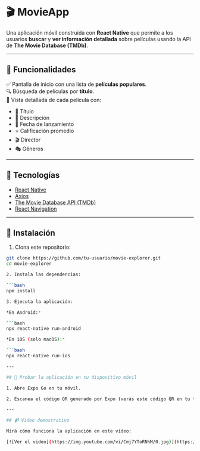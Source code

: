 # 🎬 MovieApp

Una aplicación móvil construida con **React Native** que permite a los usuarios **buscar** y **ver información detallada** sobre películas usando la API de **The Movie Database (TMDb)**.

---

## 📱 Funcionalidades

✅ Pantalla de inicio con una lista de **películas populares**.  
🔍 Búsqueda de películas por **título**.  
🎥 Vista detallada de cada película con:

- 📌 Título  
- 📝 Descripción  
- 📅 Fecha de lanzamiento  
- ⭐ Calificación promedio  
- 🎬 Director  
- 🎭 Géneros  

---

## 🔧 Tecnologías

- [React Native](https://reactnative.dev/)
- [Axios](https://axios-http.com/)
- [The Movie Database API (TMDb)](https://www.themoviedb.org/documentation/api)
- [React Navigation](https://reactnavigation.org/)

---

## 🚀 Instalación

1. Clona este repositorio:

```bash
git clone https://github.com/tu-usuario/movie-explorer.git
cd movie-explorer

2. Instala las dependencias:

```bash
npm install

3. Ejecuta la aplicación:

*En Android:*

```bash
npx react-native run-android

*En iOS (solo macOS):*

```bash
npx react-native run-ios

---

## 📲 Probar la aplicación en tu dispositivo móvil

1. Abre Expo Go en tu móvil.

2. Escanea el código QR generado por Expo (verás este código QR en tu terminal cuando ejecutas npm start).

---

## 📹 Video demostrativo

Mirá cómo funciona la aplicación en este video:

[![Ver el video](https://img.youtube.com/vi/Cmj7YToRNhM/0.jpg)](https://youtube.com/shorts/Cmj7YToRNhM)



